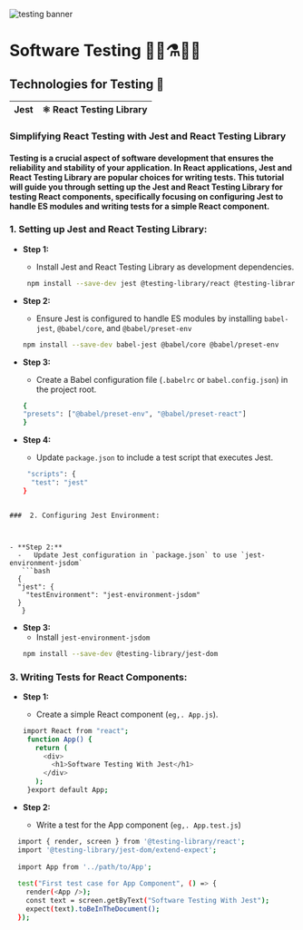 ![testing banner](https://i.ibb.co/yQq8jxF/software-testing.jpg)
# Software Testing 🔬📰⚗️👨‍🔬


## Technologies for Testing 🚩
| Jest               |⚛ React Testing Library |
|------------------------|------------------- |

### Simplifying React Testing with Jest and React Testing Library
#### Testing is a crucial aspect of software development that ensures the reliability and stability of your application. In React applications, Jest and React Testing Library are popular choices for writing tests. This tutorial will guide you through setting up the Jest and React Testing Library for testing React components, specifically focusing on configuring Jest to handle ES modules and writing tests for a simple React component.

### 1. Setting up Jest and React Testing Library:

- **Step 1:**
  - Install Jest and React Testing Library as development dependencies.
   ```bash
    npm install --save-dev jest @testing-library/react @testing-library/jest-dom
   ```
- **Step 2:**
  -  Ensure Jest is configured to handle ES modules by installing `babel-jest`, `@babel/core`, and `@babel/preset-env`
   ```bash
   npm install --save-dev babel-jest @babel/core @babel/preset-env
   ```
- **Step 3:**
  -  Create a Babel configuration file (`.babelrc` or `babel.config.json`) in the project root.
   ```bash
   {
   "presets": ["@babel/preset-env", "@babel/preset-react"]
   }
   ```
- **Step 4:**
  -  Update `package.json` to include a test script that executes Jest.

  ```bash
   "scripts": {
    "test": "jest"
  }
```

###  2. Configuring Jest Environment:



- **Step 2:**
  -   Update Jest configuration in `package.json` to use `jest-environment-jsdom`
   ```bash
  {
  "jest": {
    "testEnvironment": "jest-environment-jsdom"
  }
   }
   ```
- **Step 3:**
  -  Install `jest-environment-jsdom`
   ```bash
  npm install --save-dev @testing-library/jest-dom
   ```

### 3. Writing Tests for React Components:

- **Step 1:**
  -  Create a simple React component (`eg,. App.js`).

   ```bash
  import React from "react";
    function App() {
      return (
        <div>
          <h1>Software Testing With Jest</h1>
        </div>
      );
    }export default App;
   ```

- **Step 2:**
  -  Write a test for the App component (`eg,. App.test.js`)

```bash
  import { render, screen } from '@testing-library/react';
  import '@testing-library/jest-dom/extend-expect'; 
  
  import App from '../path/to/App'; 
  
  test("First test case for App Component", () => {
    render(<App />);
    const text = screen.getByText("Software Testing With Jest");
    expect(text).toBeInTheDocument();
  });
 ```




